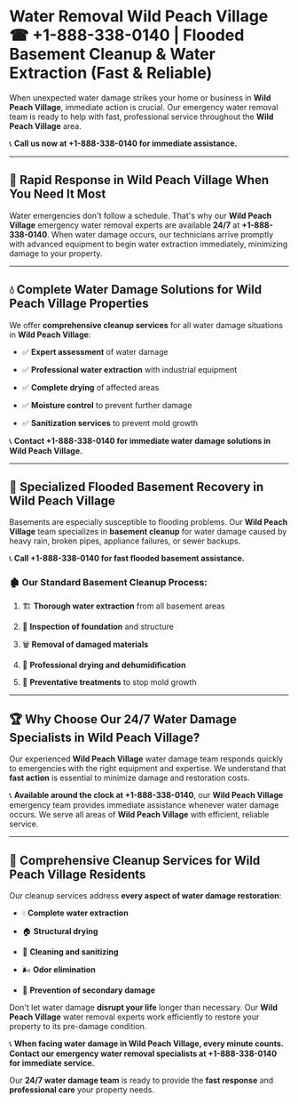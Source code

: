 # Water Removal Wild Peach Village ☎ +1-888-338-0140 | Flooded Basement Cleanup & Water Extraction (Fast & Reliable)

When unexpected water damage strikes your home or business in **Wild Peach Village**, immediate action is crucial. Our emergency water removal team is ready to help with fast, professional service throughout the **Wild Peach Village** area. 

📞 **Call us now at +1-888-338-0140 for immediate assistance.**
---
## 🚀 Rapid Response in Wild Peach Village When You Need It Most
Water emergencies don't follow a schedule. That's why our **Wild Peach Village** emergency water removal experts are available **24/7** at **+1-888-338-0140**. When water damage occurs, our technicians arrive promptly with advanced equipment to begin water extraction immediately, minimizing damage to your property.
---
## 💧 Complete Water Damage Solutions for Wild Peach Village Properties
We offer **comprehensive cleanup services** for all water damage situations in **Wild Peach Village**:
- ✅ **Expert assessment** of water damage  
- ✅ **Professional water extraction** with industrial equipment  
- ✅ **Complete drying** of affected areas  
- ✅ **Moisture control** to prevent further damage  
- ✅ **Sanitization services** to prevent mold growth  
📞 **Contact +1-888-338-0140 for immediate water damage solutions in Wild Peach Village.**
---
## 🌊 Specialized Flooded Basement Recovery in Wild Peach Village
Basements are especially susceptible to flooding problems. Our **Wild Peach Village** team specializes in **basement cleanup** for water damage caused by heavy rain, broken pipes, appliance failures, or sewer backups. 
📞 **Call +1-888-338-0140 for fast flooded basement assistance.**
### 🏚️ Our Standard Basement Cleanup Process:
1. 🏗️ **Thorough water extraction** from all basement areas  
2. 🔎 **Inspection of foundation** and structure  
3. 🗑️ **Removal of damaged materials**  
4. 💨 **Professional drying and dehumidification**  
5. 🚫 **Preventative treatments** to stop mold growth  
---
## 🏆 Why Choose Our 24/7 Water Damage Specialists in Wild Peach Village?
Our experienced **Wild Peach Village** water damage team responds quickly to emergencies with the right equipment and expertise. We understand that **fast action** is essential to minimize damage and restoration costs.
📞 **Available around the clock at +1-888-338-0140**, our **Wild Peach Village** emergency team provides immediate assistance whenever water damage occurs. We serve all areas of **Wild Peach Village** with efficient, reliable service.
---
## 🧹 Comprehensive Cleanup Services for Wild Peach Village Residents
Our cleanup services address **every aspect of water damage restoration**:
- 💧 **Complete water extraction**  
- 🏠 **Structural drying**  
- 🧼 **Cleaning and sanitizing**  
- 🌬️ **Odor elimination**  
- 🚫 **Prevention of secondary damage**  
Don't let water damage **disrupt your life** longer than necessary. Our **Wild Peach Village** water removal experts work efficiently to restore your property to its pre-damage condition.
📞 **When facing water damage in Wild Peach Village, every minute counts. Contact our emergency water removal specialists at +1-888-338-0140 for immediate service.**
Our **24/7 water damage team** is ready to provide the **fast response** and **professional care** your property needs.

